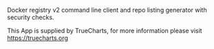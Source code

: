 
Docker registry v2 command line client and repo listing generator with security checks.

This App is supplied by TrueCharts, for more information please visit https://truecharts.org
